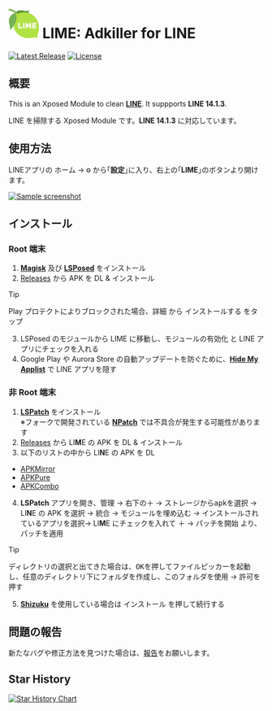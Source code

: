# <img src="app/src/main/ic_launcher-playstore.png" width="60px"> LIME: Adkiller for LINE

[![Latest Release](https://img.shields.io/github/v/release/Chipppppppppp/LIME?label=latest)](https://github.com/Chipppppppppp/LIME/releases/latest)
[![License](https://img.shields.io/badge/License-MIT-yellow.svg)](LICENSE)

## 概要

This is an Xposed Module to clean [**LINE**](https://line.me). It suppports **LINE 14.1.3**.

LINE を掃除する Xposed Module です。**LINE 14.1.3** に対応しています。

## 使用方法
LINEアプリの <kbd>ホーム</kbd> → <kbd>⚙</kbd> から｢**設定**｣に入り、右上の｢**LIME**｣のボタンより開けます。

<a href="#"><img src="https://github.com/Chipppppppppp/LIME/assets/78024852/5fbb4819-d14f-4f07-93d4-44b172bcf137" width="400px" alt="Sample screenshot"></a>

## インストール

### Root 端末

1. [**Magisk**](https://github.com/topjohnwu/Magisk) 及び [**LSPosed**](https://github.com/LSPosed/LSPosed) をインストール
2. [Releases](https://github.com/Chipppppppppp/LIME/releases/latest) から APK を DL & インストール
> [!TIP]
> Play プロテクトによりブロックされた場合、<kbd>詳細</kbd> から <kbd>インストールする</kbd> をタップ
3. LSPosed のモジュールから LIME に移動し、<kbd>モジュールの有効化</kbd> と LINE アプリにチェックを入れる
4. Google Play や Aurora Store の自動アップデートを防ぐために、[**Hide My Applist**](https://github.com/Dr-TSNG/Hide-My-Applist) で LINE アプリを隠す

### 非 Root 端末

1. [**LSPatch**](https://github.com/LSPosed/LSPatch) をインストール  
  ※フォークで開発されている [**NPatch**](https://github.com/HSSkyBoy/NPatch) では不具合が発生する可能性があります
2. [Releases](https://github.com/Chipppppppppp/LIME/releases/latest) から LI**M**E の APK を DL & インストール
3. 以下のリストの中から LI**N**E の APK を DL
  - [APKMirror](https://www.apkmirror.com/uploads/?appcategory=line)
  - [APKPure](https://apkpure.net/jp/line-calls-messages/jp.naver.line.android/versions)
  - [APKCombo](https://apkcombo.com/ja/line/jp.naver.line.android/old-versions/)
4. **LSPatch** アプリを開き、<kbd>管理</kbd> → 右下の<kbd>＋</kbd> → <kbd>ストレージからapkを選択</kbd> →  LI**N**E の APK を選択 → <kbd>統合</kbd> → <kbd>モジュールを埋め込む</kbd> → <kbd>インストールされているアプリを選択</kbd>→ LI**M**E にチェックを入れて <kbd>＋</kbd> → <kbd>パッチを開始</kbd> より、パッチを適用

> [!TIP]
> <kbd>ディレクトリの選択</kbd>と出てきた場合は、<kbd>OK</kbd>を押してファイルピッカーを起動し、任意のディレクトリ下にフォルダを作成し、<kbd>このフォルダを使用</kbd> → <kbd>許可</kbd>を押す

5. [**Shizuku**](https://github.com/RikkaApps/Shizuku) を使用している場合は <kbd>インストール</kbd> を押して続行する

## 問題の報告

新たなバグや修正方法を見つけた場合は、[報告](https://github.com/Chipppppppppp/LIME/issues/new/choose)をお願いします。

## Star History

[![Star History Chart](https://api.star-history.com/svg?repos=Chipppppppppp/LIME&type=Date)](https://star-history.com/#Chipppppppppp/LIME&Date)
